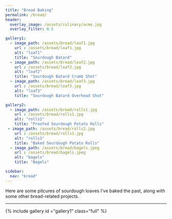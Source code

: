 ```yaml
---
title: "Bread Baking"
permalink: /bread/
header:
  overlay_image: /assets/culinary/acme.jpg
  overlay_filter: 0.5

gallery1:
  - image_path: /assets/bread/loaf1.jpg
    url : /assets/bread/loaf1.jpg
    alt: "loaf1"
    title: "Sourdough Batard"
  - image_path: /assets/bread/loaf2.jpg
    url : /assets/bread/loaf2.jpg
    alt: "loaf2"
    title: "Sourdough Batard Crumb Shot"
  - image_path: /assets/bread/loaf3.jpg
    url : /assets/bread/loaf3.jpg
    alt: "loaf3"
    title: "Sourdough Batard Overhead Shot"

gallery2:
  - image_path: /assets/bread/rolls1.jpg
    url : /assets/bread/rolls1.jpg
    alt: "rolls1"
    title: "Proofed Sourdough Potato Rolls"
 - image_path: /assets/bread/rolls2.jpg
    url : /assets/bread/rolls1.jpg
    alt: "rolls1"
    title: "Baked Sourdough Potato Rolls"
  - image_path: /assets/bread/bagels.jpeg
    url : /assets/bread/bagels.jpeg
    alt: "bagels"
    title: "Bagels"

sidebar:
  nav: "bread"
---
```


Here are some pitcures of sourdough loaves I've baked the past, along with some other bread-related projects.

---

{% include gallery id ="gallery1" class="full" %}





